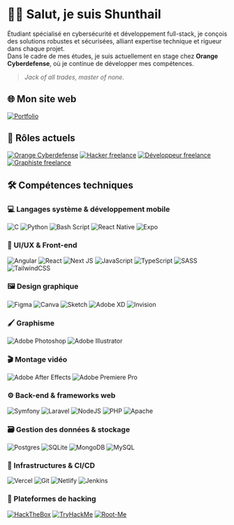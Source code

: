 # 👋🏼 Salut, je suis Shunthail

Étudiant spécialisé en cybersécurité et développement full-stack, je conçois des solutions robustes et sécurisées, alliant expertise technique et rigueur dans chaque projet.  
Dans le cadre de mes études, je suis actuellement en stage chez **Orange Cyberdefense**, où je continue de développer mes compétences.  
> _Jack of all trades, master of none._


## 🌐 Mon site web
[![Portfolio](https://img.shields.io/badge/Portfolio-www.shunthail.fr-1E3A8A?style=for-the-badge&logo=web&logoColor=white)](https://www.shunthail.fr)

## 💼 Rôles actuels

[![Orange Cyberdefense](https://img.shields.io/badge/Orange_Cyberdefense-Ingénieur_sécurité_web-FF7900?style=for-the-badge&logo=orange&logoColor=white&labelColor=FF7900&color=555555)](https://orangecyberdefense.com) [![Hacker freelance](https://img.shields.io/badge/Hacker_freelance-555555?style=for-the-badge&logoColor=white)]() [![Développeur freelance](https://img.shields.io/badge/Développeur_freelance-555555?style=for-the-badge&logoColor=white)]() [![Graphiste freelance](https://img.shields.io/badge/Graphiste_freelance-555555?style=for-the-badge&logoColor=white)]()


## 🛠️ Compétences techniques

### 💻 Langages système & développement mobile
![C](https://img.shields.io/badge/c-%2300599C.svg?style=for-the-badge&logo=c&logoColor=white)
![Python](https://img.shields.io/badge/python-3670A0?style=for-the-badge&logo=python&logoColor=ffdd54)
![Bash Script](https://img.shields.io/badge/bash_script-%23121011.svg?style=for-the-badge&logo=gnu-bash&logoColor=white)
![React Native](https://img.shields.io/badge/react_native-%2320232a.svg?style=for-the-badge&logo=react&logoColor=%2361DAFB)
![Expo](https://img.shields.io/badge/expo-1C1E24?style=for-the-badge&logo=expo&logoColor=#D04A37)

### 🎨 UI/UX & Front-end
![Angular](https://img.shields.io/badge/angular-%23DD0031.svg?style=for-the-badge&logo=angular&logoColor=white)
![React](https://img.shields.io/badge/react-%2320232a.svg?style=for-the-badge&logo=react&logoColor=%2361DAFB)
![Next JS](https://img.shields.io/badge/Next-black?style=for-the-badge&logo=next.js&logoColor=white)
![JavaScript](https://img.shields.io/badge/javascript-%23323330.svg?style=for-the-badge&logo=javascript&logoColor=%23F7DF1E)
![TypeScript](https://img.shields.io/badge/typescript-%23007ACC.svg?style=for-the-badge&logo=typescript&logoColor=white)
![SASS](https://img.shields.io/badge/SASS-hotpink.svg?style=for-the-badge&logo=SASS&logoColor=white)
![TailwindCSS](https://img.shields.io/badge/tailwindcss-%2338B2AC.svg?style=for-the-badge&logo=tailwind-css&logoColor=white)

### 🖼️ Design graphique
![Figma](https://img.shields.io/badge/figma-%23F24E1E.svg?style=for-the-badge&logo=figma&logoColor=white)
![Canva](https://img.shields.io/badge/Canva-%2300C4CC.svg?style=for-the-badge&logo=Canva&logoColor=white)
![Sketch](https://img.shields.io/badge/Sketch-FFB387?style=for-the-badge&logo=sketch&logoColor=black)
![Adobe XD](https://img.shields.io/badge/Adobe%20XD-470137?style=for-the-badge&logo=Adobe%20XD&logoColor=#FF61F6)
![Invision](https://img.shields.io/badge/invision-FF3366?style=for-the-badge&logo=invision&logoColor=white)

### 🖌️ Graphisme
![Adobe Photoshop](https://img.shields.io/badge/adobe%20photoshop-%2331A8FF.svg?style=for-the-badge&logo=adobe%20photoshop&logoColor=white)
![Adobe Illustrator](https://img.shields.io/badge/adobe%20illustrator-%23FF9A00.svg?style=for-the-badge&logo=adobe%20illustrator&logoColor=white)

### 🎬 Montage vidéo
![Adobe After Effects](https://img.shields.io/badge/Adobe%20After%20Effects-9999FF.svg?style=for-the-badge&logo=Adobe%20After%20Effects&logoColor=white)
![Adobe Premiere Pro](https://img.shields.io/badge/Adobe%20Premiere%20Pro-9999FF.svg?style=for-the-badge&logo=Adobe%20Premiere%20Pro&logoColor=white)

### ⚙️ Back-end & frameworks web
![Symfony](https://img.shields.io/badge/symfony-%23000000.svg?style=for-the-badge&logo=symfony&logoColor=white)
![Laravel](https://img.shields.io/badge/laravel-%23FF2D20.svg?style=for-the-badge&logo=laravel&logoColor=white)
![NodeJS](https://img.shields.io/badge/node.js-6DA55F?style=for-the-badge&logo=node.js&logoColor=white)
![PHP](https://img.shields.io/badge/php-%23777BB4.svg?style=for-the-badge&logo=php&logoColor=white)
![Apache](https://img.shields.io/badge/apache-%23D42029.svg?style=for-the-badge&logo=apache&logoColor=white)

### 🗃️ Gestion des données & stockage
![Postgres](https://img.shields.io/badge/postgres-%23316192.svg?style=for-the-badge&logo=postgresql&logoColor=white)
![SQLite](https://img.shields.io/badge/sqlite-%2307405e.svg?style=for-the-badge&logo=sqlite&logoColor=white)
![MongoDB](https://img.shields.io/badge/MongoDB-%234ea94b.svg?style=for-the-badge&logo=mongodb&logoColor=white)
![MySQL](https://img.shields.io/badge/mysql-4479A1.svg?style=for-the-badge&logo=mysql&logoColor=white)

### 🚀 Infrastructures & CI/CD
![Vercel](https://img.shields.io/badge/vercel-%23000000.svg?style=for-the-badge&logo=vercel&logoColor=white)
![Git](https://img.shields.io/badge/git-%23F05033.svg?style=for-the-badge&logo=git&logoColor=white)
![Netlify](https://img.shields.io/badge/netlify-%23000000.svg?style=for-the-badge&logo=netlify&logoColor=#00C7B7)
![Jenkins](https://img.shields.io/badge/jenkins-%232C5263.svg?style=for-the-badge&logo=jenkins&logoColor=white)

### 🔐 Plateformes de hacking
[![HackTheBox](https://img.shields.io/badge/HackTheBox-Hacker-9FEF00?style=for-the-badge&logo=hackthebox&logoColor=white)](https://app.hackthebox.com/profile/222280)
[![TryHackMe](https://img.shields.io/badge/TryHackMe-%5B0x8%5D%5BHACKER%5D-212c42?style=for-the-badge&logo=tryhackme&logoColor=white)](https://tryhackme.com/p/Shunthail)
[![Root-Me](https://img.shields.io/badge/Root--Me-Insider-b92524?style=for-the-badge&logo=rootme&logoColor=white)](https://www.root-me.org/Shunthail)
